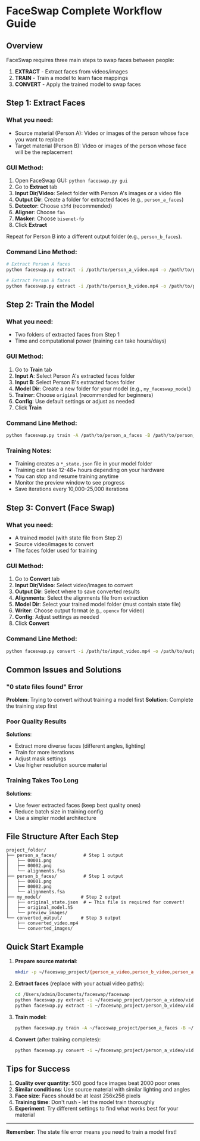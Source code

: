 # FaceSwap Complete Workflow Guide

## Overview
FaceSwap requires three main steps to swap faces between people:

1. **EXTRACT** - Extract faces from videos/images
2. **TRAIN** - Train a model to learn face mappings
3. **CONVERT** - Apply the trained model to swap faces

## Step 1: Extract Faces

### What you need:
- Source material (Person A): Video or images of the person whose face you want to replace
- Target material (Person B): Video or images of the person whose face will be the replacement

### GUI Method:
1. Open FaceSwap GUI: `python faceswap.py gui`
2. Go to **Extract** tab
3. **Input Dir/Video**: Select folder with Person A's images or a video file
4. **Output Dir**: Create a folder for extracted faces (e.g., `person_a_faces`)
5. **Detector**: Choose `s3fd` (recommended)
6. **Aligner**: Choose `fan`
7. **Masker**: Choose `bisenet-fp` 
8. Click **Extract**

Repeat for Person B into a different output folder (e.g., `person_b_faces`).

### Command Line Method:
```bash
# Extract Person A faces
python faceswap.py extract -i /path/to/person_a_video.mp4 -o /path/to/person_a_faces

# Extract Person B faces  
python faceswap.py extract -i /path/to/person_b_video.mp4 -o /path/to/person_b_faces
```

## Step 2: Train the Model

### What you need:
- Two folders of extracted faces from Step 1
- Time and computational power (training can take hours/days)

### GUI Method:
1. Go to **Train** tab
2. **Input A**: Select Person A's extracted faces folder
3. **Input B**: Select Person B's extracted faces folder  
4. **Model Dir**: Create a new folder for your model (e.g., `my_faceswap_model`)
5. **Trainer**: Choose `original` (recommended for beginners)
6. **Config**: Use default settings or adjust as needed
7. Click **Train**

### Command Line Method:
```bash
python faceswap.py train -A /path/to/person_a_faces -B /path/to/person_b_faces -m /path/to/model_folder
```

### Training Notes:
- Training creates a `*_state.json` file in your model folder
- Training can take 12-48+ hours depending on your hardware
- You can stop and resume training anytime
- Monitor the preview window to see progress
- Save iterations every 10,000-25,000 iterations

## Step 3: Convert (Face Swap)

### What you need:
- A trained model (with state file from Step 2)
- Source video/images to convert
- The faces folder used for training

### GUI Method:
1. Go to **Convert** tab
2. **Input Dir/Video**: Select video/images to convert
3. **Output Dir**: Select where to save converted results
4. **Alignments**: Select the alignments file from extraction
5. **Model Dir**: Select your trained model folder (must contain state file)
6. **Writer**: Choose output format (e.g., `opencv` for video)
7. **Config**: Adjust settings as needed
8. Click **Convert**

### Command Line Method:
```bash
python faceswap.py convert -i /path/to/input_video.mp4 -o /path/to/output_video.mp4 -m /path/to/trained_model
```

## Common Issues and Solutions

### "0 state files found" Error
**Problem**: Trying to convert without training a model first
**Solution**: Complete the training step first

### Poor Quality Results
**Solutions**:
- Extract more diverse faces (different angles, lighting)
- Train for more iterations
- Adjust mask settings
- Use higher resolution source material

### Training Takes Too Long
**Solutions**:
- Use fewer extracted faces (keep best quality ones)
- Reduce batch size in training config
- Use a simpler model architecture

## File Structure After Each Step

```
project_folder/
├── person_a_faces/          # Step 1 output
│   ├── 00001.png
│   ├── 00002.png
│   └── alignments.fsa
├── person_b_faces/          # Step 1 output  
│   ├── 00001.png
│   ├── 00002.png
│   └── alignments.fsa
├── my_model/               # Step 2 output
│   ├── original_state.json  # ← This file is required for convert!
│   ├── original_model.h5
│   └── preview_images/
└── converted_output/       # Step 3 output
    ├── converted_video.mp4
    └── converted_images/
```

## Quick Start Example

1. **Prepare source material**:
   ```bash
   mkdir -p ~/faceswap_project/{person_a_video,person_b_video,person_a_faces,person_b_faces,my_model,converted_output}
   ```

2. **Extract faces** (replace with your actual video paths):
   ```bash
   cd /Users/admin/Documents/faceswap/faceswap
   python faceswap.py extract -i ~/faceswap_project/person_a_video/video.mp4 -o ~/faceswap_project/person_a_faces
   python faceswap.py extract -i ~/faceswap_project/person_b_video/video.mp4 -o ~/faceswap_project/person_b_faces
   ```

3. **Train model**:
   ```bash
   python faceswap.py train -A ~/faceswap_project/person_a_faces -B ~/faceswap_project/person_b_faces -m ~/faceswap_project/my_model
   ```

4. **Convert** (after training completes):
   ```bash
   python faceswap.py convert -i ~/faceswap_project/person_a_video/video.mp4 -o ~/faceswap_project/converted_output/result.mp4 -m ~/faceswap_project/my_model
   ```

## Tips for Success

1. **Quality over quantity**: 500 good face images beat 2000 poor ones
2. **Similar conditions**: Use source material with similar lighting and angles
3. **Face size**: Faces should be at least 256x256 pixels
4. **Training time**: Don't rush - let the model train thoroughly
5. **Experiment**: Try different settings to find what works best for your material

---

**Remember**: The state file error means you need to train a model first!
